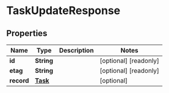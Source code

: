 

# TaskUpdateResponse


## Properties

| Name | Type | Description | Notes |
|------------ | ------------- | ------------- | -------------|
|**id** | **String** |  |  [optional] [readonly] |
|**etag** | **String** |  |  [optional] [readonly] |
|**record** | [**Task**](Task.md) |  |  [optional] |



